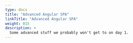 ```yaml
---
type: docs
title: "Advanced Angular SPA"
linkTitle: "Advanced Angular SPA"
weight: 015
description: >
  Some advanced stuff we probably won't get to on day 1.
---
```

